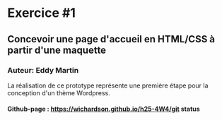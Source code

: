 # Exercice #1
## Concevoir une page d'accueil en HTML/CSS à partir d'une maquette
### Auteur: Eddy Martin
La réalisation de ce prototype représente une première étape pour la conception d'un thème Wordpress.

#### Github-page : https://wichardson.github.io/h25-4W4/git status